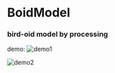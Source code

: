 # BoidModel
### bird-oid model by processing

demo:
![demo1](https://github.com/massss/BoidModel/blob/master/demo1.png)

![demo2](https://github.com/massss/BoidModel/blob/master/demo2.png)
